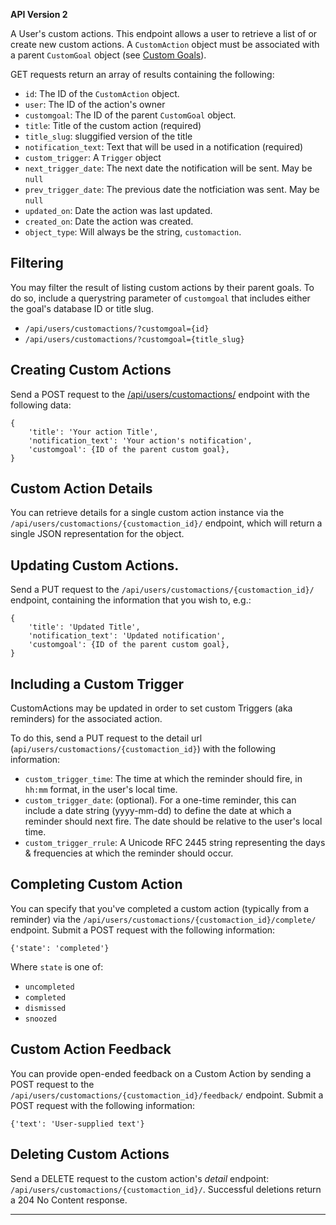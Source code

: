 
**API Version 2**

A User's custom actions. This endpoint allows a user to retrieve a list
of or create new custom actions. A `CustomAction` object must be associated
with a parent `CustomGoal` object (see [Custom Goals](/api/users/customgoals/)).

GET requests return an array of results containing the following:

* `id`: The ID of the `CustomAction` object.
* `user`: The ID of the action's owner
* `customgoal`: The ID of the parent `CustomGoal` object.
* `title`: Title of the custom action (required)
* `title_slug`: sluggified version of the title
* `notification_text`: Text that will be used in a notification (required)
* `custom_trigger`: A `Trigger` object
* `next_trigger_date`: The next date the notification will be sent.
  May be `null`
* `prev_trigger_date`: The previous date the notficiation was sent.
  May be `null`
* `updated_on`: Date the action was last updated.
* `created_on`: Date the action was created.
* `object_type`: Will always be the string, `customaction`.

## Filtering

You may filter the result of listing custom actions by their parent goals. To
do so, include a querystring parameter of `customgoal` that includes either
the goal's database ID or title slug.

* `/api/users/customactions/?customgoal={id}`
* `/api/users/customactions/?customgoal={title_slug}`

## Creating Custom Actions

Send a POST request to the
[/api/users/customactions/](/api/users/customactions/) endpoint with the
following data:

    {
        'title': 'Your action Title',
        'notification_text': 'Your action's notification',
        'customgoal': {ID of the parent custom goal},
    }

## Custom Action Details

You can retrieve details for a single custom action instance via the
`/api/users/customactions/{customaction_id}/` endpoint, which will return a
single JSON representation for the object.

## Updating Custom Actions.

Send a PUT request to the `/api/users/customactions/{customaction_id}/`
endpoint, containing the information that you wish to, e.g.:

    {
        'title': 'Updated Title',
        'notification_text': 'Updated notification',
        'customgoal': {ID of the parent custom goal},
    }

## Including a Custom Trigger

CustomActions may be updated in order to set custom Triggers (aka
reminders) for the associated action.

To do this, send a PUT request to the detail url
(`api/users/customactions/{customaction_id}`) with the following information:

* `custom_trigger_time`: The time at which the reminder should fire, in
  `hh:mm` format, in the user's local time.
* `custom_trigger_date`: (optional). For a one-time reminder, this can
  include a date string (yyyy-mm-dd) to define the date at which a reminder
  should next fire. The date should be relative to the user's local time.
* `custom_trigger_rrule`: A Unicode RFC 2445 string representing the days &amp;
  frequencies at which the reminder should occur.

## Completing Custom Action

You can specify that you've completed a custom action (typically from a
reminder) via the `/api/users/customactions/{customaction_id}/complete/`
endpoint. Submit a POST request with the following information:

    {'state': 'completed'}

Where `state` is one of:

* `uncompleted`
* `completed`
* `dismissed`
* `snoozed`

## Custom Action Feedback

You can provide open-ended feedback on a Custom Action by sending a POST
request to the `/api/users/customactions/{customaction_id}/feedback/`
endpoint. Submit a POST request with the following information:

    {'text': 'User-supplied text'}


## Deleting Custom Actions

Send a DELETE request to the custom action's _detail_ endpoint:
`/api/users/customactions/{customaction_id}/`. Successful deletions return a
204 No Content response.

----

